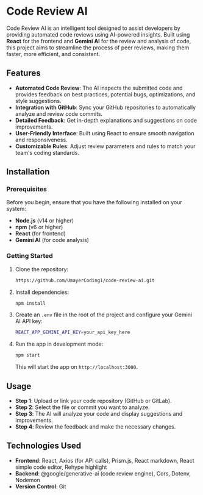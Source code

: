 # Code Review AI

Code Review AI is an intelligent tool designed to assist developers by providing automated code reviews using AI-powered insights. Built using **React** for the frontend and **Gemini AI** for the review and analysis of code, this project aims to streamline the process of peer reviews, making them faster, more efficient, and consistent.

## Features

- **Automated Code Review**: The AI inspects the submitted code and provides feedback on best practices, potential bugs, optimizations, and style suggestions.
- **Integration with GitHub**: Sync your GitHub repositories to automatically analyze and review code commits.
- **Detailed Feedback**: Get in-depth explanations and suggestions on code improvements.
- **User-Friendly Interface**: Built using React to ensure smooth navigation and responsiveness.
- **Customizable Rules**: Adjust review parameters and rules to match your team's coding standards.

## Installation

### Prerequisites

Before you begin, ensure that you have the following installed on your system:

- **Node.js** (v14 or higher)
- **npm** (v6 or higher)
- **React** (for frontend)
- **Gemini AI** (for code analysis)

### Getting Started

1. Clone the repository:

    ```bash
   https://github.com/UmayerCoding1/code-review-ai.git
    
    ```

2. Install dependencies:

    ```bash
    npm install
    ```

3. Create an `.env` file in the root of the project and configure your Gemini AI API key:

    ```bash
    REACT_APP_GEMINI_API_KEY=your_api_key_here
    ```

4. Run the app in development mode:

    ```bash
    npm start
    ```

    This will start the app on `http://localhost:3000`.

## Usage

- **Step 1**: Upload or link your code repository (GitHub or GitLab).
- **Step 2**: Select the file or commit you want to analyze.
- **Step 3**: The AI will analyze your code and display suggestions and improvements.
- **Step 4**: Review the feedback and make the necessary changes.

## Technologies Used

- **Frontend**: React, Axios (for API calls), Prism.js, React markdown, React simple code editor, Rehype highlight
- **Backend**: @google/generative-ai (code review engine), Cors, Dotenv, Nodemon
- **Version Control**: Git






